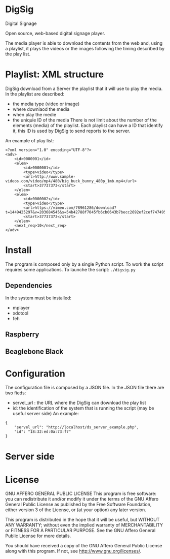 # DigSig
Digital Signage

Open source, web-based digital signage player.

The media player is able to download the contents from the web and, using a playlist, it plays the videos or the images following the timing described by the play list.

# Playlist: XML structure
DigSig download from a Server the playlist that it will use to play the media. In the playlist are described:
 * the media type (video or image)
 * where downlaod the media
 * when play the medie
 * the uniquie ID of the media
There is not limit about the number of the elements (media) of the playlist. Each playlist can have a ID that identify it, this ID is used by DigSig to send reports to the server.

An example of play list:
```
<?xml version="1.0" encoding="UTF-8"?>
<adv>
    <id>0000001</id>
    <elem>
	    <id>0000001</id>
	    <type>video</type>
        <url>http://www.sample-videos.com/video/mp4/480/big_buck_bunny_480p_1mb.mp4</url>
        <start>37737373</start>
    </elem>
    <elem>
	    <id>0000002</id>
	    <type>video</type>
        <url>https://vimeo.com/78961286/download?t=1449425297&v=203684545&s=54b42788f7045fb6cb0643b7becc2692ef2cef7474959ad9e2b13cf1744a8d31</url>
        <start>37737373</start>
    </elem>
    <next_req>10</next_req>
</adv>
```
# Install
The program is composed only by a single Python script. To work the script requires some applications.
To launche the script:
`./digsig.py`

## Dependencies
In the system must be installed:
 * mplayer
 * xdotool
 * feh
 
## Raspberry

## Beaglebone Black

# Configuration
The configuration file is composed by a JSON file. In the JSON file there are two fieds:
 * servel_url : the URL where the DigSig can download the play list
 * id: the identification of the system that is running the script (may be useful server side)
An example:
```
{
    "servel_url": "http://localhost/ds_server_example.php",
    "id": "18:32:ed:0a:73:f7"
}
```

# Server side

# License
GNU AFFERO GENERAL PUBLIC LICENSE
This program is free software: you can redistribute it and/or modify
it under the terms of the GNU Affero General Public License as
published by the Free Software Foundation, either version 3 of the
License, or (at your option) any later version.

This program is distributed in the hope that it will be useful,
but WITHOUT ANY WARRANTY; without even the implied warranty of
MERCHANTABILITY or FITNESS FOR A PARTICULAR PURPOSE.  See the
GNU Affero General Public License for more details.

You should have received a copy of the GNU Affero General Public License
along with this program.  If not, see <http://www.gnu.org/licenses/>.
